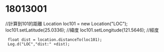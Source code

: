 # 18013001

//計算到101的距離
     Location loc101 = new Location("LOC");
     loc101.setLatitude(25.0336);  //緯度
     loc101.setLongitude(121.5646); //經度

     float dist = location.distanceTo(loc101);
     Log.d("LOC","dist:" +dist);
